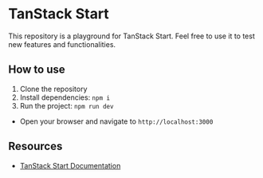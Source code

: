 # TanStack Start

This repository is a playground for TanStack Start. Feel free to use it to test new features and functionalities.

## How to use

1. Clone the repository
2. Install dependencies: `npm i`
3. Run the project: `npm run dev`

- Open your browser and navigate to `http://localhost:3000`

## Resources

- [TanStack Start Documentation](https://tanstack.com/start/latest)

